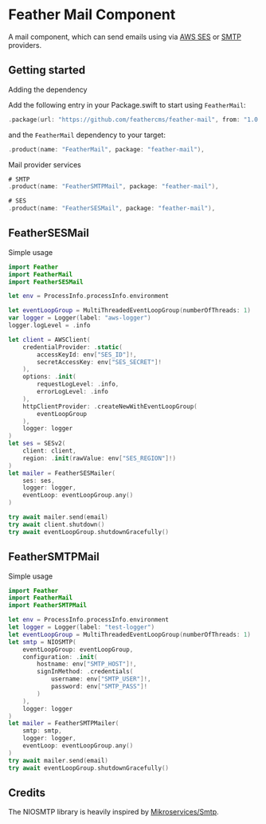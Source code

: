 # Feather Mail Component

A mail component, which can send emails using via [AWS SES](https://aws.amazon.com/ses/) or [SMTP](https://hu.wikipedia.org/wiki/Simple_Mail_Transfer_Protocol) providers.

## Getting started 

Adding the dependency

Add the following entry in your Package.swift to start using `FeatherMail`:

```swift
.package(url: "https://github.com/feathercms/feather-mail", from: "1.0.0"),
```

and the `FeatherMail` dependency to your target:

```swift
.product(name: "FeatherMail", package: "feather-mail"),
```

Mail provider services

```swift
# SMTP
.product(name: "FeatherSMTPMail", package: "feather-mail"),

# SES
.product(name: "FeatherSESMail", package: "feather-mail"),
```    

## FeatherSESMail

Simple usage

```swift
import Feather
import FeatherMail
import FeatherSESMail

let env = ProcessInfo.processInfo.environment

let eventLoopGroup = MultiThreadedEventLoopGroup(numberOfThreads: 1)
var logger = Logger(label: "aws-logger")
logger.logLevel = .info

let client = AWSClient(
    credentialProvider: .static(
        accessKeyId: env["SES_ID"]!,
        secretAccessKey: env["SES_SECRET"]!
    ),
    options: .init(
        requestLogLevel: .info,
        errorLogLevel: .info
    ),
    httpClientProvider: .createNewWithEventLoopGroup(
        eventLoopGroup
    ),
    logger: logger
)
let ses = SESv2(
    client: client,
    region: .init(rawValue: env["SES_REGION"]!)
)
let mailer = FeatherSESMailer(
    ses: ses,
    logger: logger,
    eventLoop: eventLoopGroup.any()
)

try await mailer.send(email)
try await client.shutdown()
try await eventLoopGroup.shutdownGracefully()
```

## FeatherSMTPMail

Simple usage

```swift
import Feather
import FeatherMail
import FeatherSMTPMail

let env = ProcessInfo.processInfo.environment
let logger = Logger(label: "test-logger")
let eventLoopGroup = MultiThreadedEventLoopGroup(numberOfThreads: 1)
let smtp = NIOSMTP(
    eventLoopGroup: eventLoopGroup,
    configuration: .init(
        hostname: env["SMTP_HOST"]!,
        signInMethod: .credentials(
            username: env["SMTP_USER"]!,
            password: env["SMTP_PASS"]!
        )
    ),
    logger: logger
)
let mailer = FeatherSMTPMailer(
    smtp: smtp,
    logger: logger,
    eventLoop: eventLoopGroup.any()
)
try await mailer.send(email)
try await eventLoopGroup.shutdownGracefully()
```

## Credits 

The NIOSMTP library is heavily inspired by [Mikroservices/Smtp](https://github.com/Mikroservices/Smtp).
